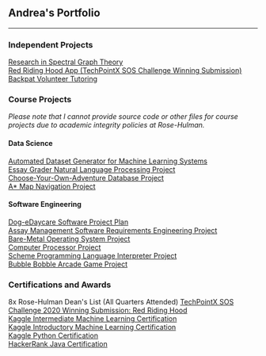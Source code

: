 ## Andrea's Portfolio

---

### Independent Projects

[Research in Spectral Graph Theory](/project-pages/spectral_graph_theory) <br>
[Red Riding Hood App (TechPointX SOS Challenge Winning Submission)](/project-pages/red_riding_hood) <br>
[Backpat Volunteer Tutoring](/project-pages/backpat) <br>

### Course Projects
*Please note that I cannot provide source code or other files for course projects due to academic integrity policies at Rose-Hulman.*

#### Data Science
[Automated Dataset Generator for Machine Learning Systems](/project-pages/dataset_generator) <br>
[Essay Grader Natural Language Processing Project](/project-pages/essay_grader) <br>
[Choose-Your-Own-Adventure Database Project](/project-pages/cyoa_database) <br>
[A* Map Navigation Project](/project-pages/map_nav) <br>

#### Software Engineering
[Dog-eDaycare Software Project Plan](/project-pages/dog-e-daycare_project_plan) <br>
[Assay Management Software Requirements Engineering Project](/project-pages/assay_management_requirements) <br>
[Bare-Metal Operating System Project](/project-pages/baremetal_os) <br>
[Computer Processor Project](/project-pages/computer_processor) <br>
[Scheme Programming Language Interpreter Project](/project-pages/scheme_interpreter) <br>
[Bubble Bobble Arcade Game Project](/project-pages/bubble_bobble) <br>

### Certifications and Awards
8x Rose-Hulman Dean's List (All Quarters Attended)
[TechPointX SOS Challenge 2020 Winning Submission: Red Riding Hood](https://devpost.com/software/red-riding-hood-2i47k3) <br>
[Kaggle Intermediate Machine Learning Certification](https://www.kaggle.com/learn/certification/andreawynn/intermediate-machine-learning) <br>
[Kaggle Introductory Machine Learning Certification](https://www.kaggle.com/learn/certification/andreawynn/intro-to-machine-learning) <br>
[Kaggle Python Certification](https://www.kaggle.com/learn/certification/andreawynn/python) <br>
[HackerRank Java Certification](https://www.hackerrank.com/certificates/8e67b1460247) <br>


